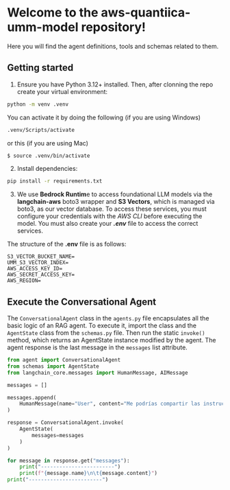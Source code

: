 # Welcome to the aws-quantiica-umm-model repository!

Here you will find the agent definitions, tools and schemas related to them.

## Getting started

1. Ensure you have Python 3.12+ installed. Then, after clonning the repo create your virtual environment:

``` bash
python -m venv .venv
```

You can activate it by doing the following (if you are using Windows)

``` bash
.venv/Scripts/activate
```

or this (if you are using Mac)

``` bash
$ source .venv/bin/activate
```

2. Install dependencies:

``` bash
pip install -r requirements.txt
```

3. We use **Bedrock Runtim**e to access foundational LLM models via the **langchain-aws** boto3 wrapper and **S3 Vectors**, which is managed via boto3, as our vector database. To access these services, you must configure your credentials with the _AWS CLI_ before executing the model. You must also create your _**.env**_ file to access the correct services.

The structure of the **.env** file is as follows:

``` env
S3_VECTOR_BUCKET_NAME=
UMM_S3_VECTOR_INDEX=
AWS_ACCESS_KEY_ID=
AWS_SECRET_ACCESS_KEY=
AWS_REGION=
```


## Execute the Conversational Agent

The `ConversationalAgent` class in the `agents.py` file encapsulates all the basic logic of an RAG agent. To execute it, import the class and the `AgentState` class from the `schemas.py` file. Then run the static `invoke()` method, which returns an AgentState instance modified by the agent. The agent response is the last message in the `messages` list attribute.

``` python
from agent import ConversationalAgent
from schemas import AgentState
from langchain_core.messages import HumanMessage, AIMessage

messages = []

messages.append(
    HumanMessage(name="User", content="Me podrías compartir las instrucciones para inscribirme?")
)

response = ConversationalAgent.invoke(
    AgentState(
        messages=messages
    )
)

for message in response.get("messages"):
    print("------------------------")
    print(f"{message.name}\n\t{message.content}")
print("------------------------")
```

